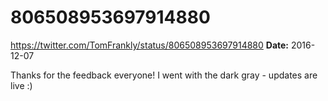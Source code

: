 # 806508953697914880
https://twitter.com/TomFrankly/status/806508953697914880
**Date:** 2016-12-07

Thanks for the feedback everyone! I went with the dark gray - updates are live :)
